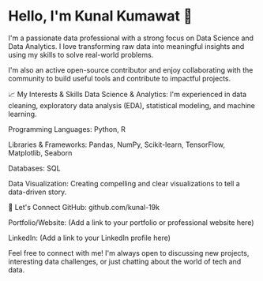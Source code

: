 
# Hello, I'm Kunal Kumawat 👋
I'm a passionate data professional with a strong focus on Data Science and Data Analytics. I love transforming raw data into meaningful insights and using my skills to solve real-world problems.

I'm also an active open-source contributor and enjoy collaborating with the community to build useful tools and contribute to impactful projects.

📈 My Interests & Skills
Data Science & Analytics: I'm experienced in data cleaning, exploratory data analysis (EDA), statistical modeling, and machine learning.

Programming Languages: Python, R

Libraries & Frameworks: Pandas, NumPy, Scikit-learn, TensorFlow, Matplotlib, Seaborn

Databases: SQL

Data Visualization: Creating compelling and clear visualizations to tell a data-driven story.

🤝 Let's Connect
GitHub: github.com/kunal-19k

Portfolio/Website: (Add a link to your portfolio or professional website here)

LinkedIn: (Add a link to your LinkedIn profile here)

Feel free to connect with me! I'm always open to discussing new projects, interesting data challenges, or just chatting about the world of tech and data.
